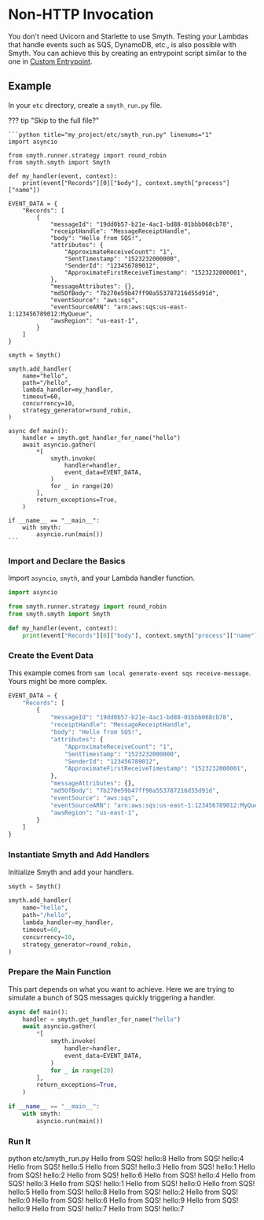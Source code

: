 # Non-HTTP Invocation

You don't need Uvicorn and Starlette to use Smyth. Testing your Lambdas that handle events such as SQS, DynamoDB, etc., is also possible with Smyth. You can achieve this by creating an entrypoint script similar to the one in [Custom Entrypoint](custom_entrypoint.md).

## Example

In your `etc` directory, create a `smyth_run.py` file.

??? tip "Skip to the full file?"

    ```python title="my_project/etc/smyth_run.py" linenums="1"
    import asyncio

    from smyth.runner.strategy import round_robin
    from smyth.smyth import Smyth

    def my_handler(event, context):
        print(event["Records"][0]["body"], context.smyth["process"]["name"])

    EVENT_DATA = {
        "Records": [
            {
                "messageId": "19dd0b57-b21e-4ac1-bd88-01bbb068cb78",
                "receiptHandle": "MessageReceiptHandle",
                "body": "Hello from SQS!",
                "attributes": {
                    "ApproximateReceiveCount": "1",
                    "SentTimestamp": "1523232000000",
                    "SenderId": "123456789012",
                    "ApproximateFirstReceiveTimestamp": "1523232000001",
                },
                "messageAttributes": {},
                "md5OfBody": "7b270e59b47ff90a553787216d55d91d",
                "eventSource": "aws:sqs",
                "eventSourceARN": "arn:aws:sqs:us-east-1:123456789012:MyQueue",
                "awsRegion": "us-east-1",
            }
        ]
    }

    smyth = Smyth()

    smyth.add_handler(
        name="hello",
        path="/hello",
        lambda_handler=my_handler,
        timeout=60,
        concurrency=10,
        strategy_generator=round_robin,
    )

    async def main():
        handler = smyth.get_handler_for_name("hello")
        await asyncio.gather(
            *[
                smyth.invoke(
                    handler=handler,
                    event_data=EVENT_DATA,
                )
                for _ in range(20)
            ],
            return_exceptions=True,
        )

    if __name__ == "__main__":
        with smyth:
            asyncio.run(main())
    ```

### Import and Declare the Basics

Import `asyncio`, `smyth`, and your Lambda handler function.

```python title="my_project/etc/smyth_run.py" linenums="1"
import asyncio

from smyth.runner.strategy import round_robin
from smyth.smyth import Smyth

def my_handler(event, context):
    print(event["Records"][0]["body"], context.smyth["process"]["name"])
```

### Create the Event Data

This example comes from `sam local generate-event sqs receive-message`. Yours might be more complex.

```python title="my_project/etc/smyth_run.py" linenums="9"
EVENT_DATA = {
    "Records": [
        {
            "messageId": "19dd0b57-b21e-4ac1-bd88-01bbb068cb78",
            "receiptHandle": "MessageReceiptHandle",
            "body": "Hello from SQS!",
            "attributes": {
                "ApproximateReceiveCount": "1",
                "SentTimestamp": "1523232000000",
                "SenderId": "123456789012",
                "ApproximateFirstReceiveTimestamp": "1523232000001",
            },
            "messageAttributes": {},
            "md5OfBody": "7b270e59b47ff90a553787216d55d91d",
            "eventSource": "aws:sqs",
            "eventSourceARN": "arn:aws:sqs:us-east-1:123456789012:MyQueue",
            "awsRegion": "us-east-1",
        }
    ]
}
```

### Instantiate Smyth and Add Handlers

Initialize Smyth and add your handlers.

```python title="my_project/etc/smyth_run.py" linenums="30"
smyth = Smyth()

smyth.add_handler(
    name="hello",
    path="/hello",
    lambda_handler=my_handler,
    timeout=60,
    concurrency=10,
    strategy_generator=round_robin,
)
```

### Prepare the Main Function

This part depends on what you want to achieve. Here we are trying to simulate a bunch of SQS messages quickly triggering a handler.

```python title="my_project/etc/smyth_run.py" linenums="41"
async def main():
    handler = smyth.get_handler_for_name("hello")
    await asyncio.gather(
        *[
            smyth.invoke(
                handler=handler,
                event_data=EVENT_DATA,
            )
            for _ in range(20)
        ],
        return_exceptions=True,
    )

if __name__ == "__main__":
    with smyth:
        asyncio.run(main())
```

### Run It

<div class="termy" data-termynal="" data-ty-macos="" data-ty-title="bash">
    <span data-ty="input" data-ty-prompt="$"> python etc/smyth_run.py</span>
    <span data-ty data-ty-delay="10">Hello from SQS! hello:8</span>
    <span data-ty data-ty-delay="10">Hello from SQS! hello:4</span>
    <span data-ty data-ty-delay="10">Hello from SQS! hello:5</span>
    <span data-ty data-ty-delay="10">Hello from SQS! hello:3</span>
    <span data-ty>Hello from SQS! hello:1</span>
    <span data-ty>Hello from SQS! hello:2</span>
    <span data-ty>Hello from SQS! hello:6</span>
    <span data-ty data-ty-delay="10">Hello from SQS! hello:4</span>
    <span data-ty data-ty-delay="10">Hello from SQS! hello:3</span>
    <span data-ty data-ty-delay="10">Hello from SQS! hello:1</span>
    <span data-ty>Hello from SQS! hello:0</span>
    <span data-ty>Hello from SQS! hello:5</span>
    <span data-ty>Hello from SQS! hello:8</span>
    <span data-ty data-ty-delay="10">Hello from SQS! hello:2</span>
    <span data-ty>Hello from SQS! hello:0</span>
    <span data-ty>Hello from SQS! hello:6</span>
    <span data-ty data-ty-delay="10">Hello from SQS! hello:9</span>
    <span data-ty data-ty-delay="10">Hello from SQS! hello:9</span>
    <span data-ty>Hello from SQS! hello:7</span>
    <span data-ty>Hello from SQS! hello:7</span>
</div>
